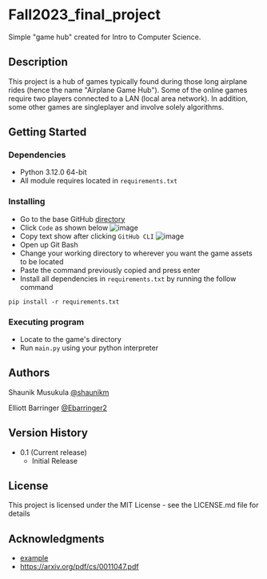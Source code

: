# Fall2023_final_project
Simple "game hub" created for Intro to Computer Science.

## Description

This project is a hub of games typically found during those long airplane rides (hence the name "Airplane Game Hub"). Some of the online games require two players connected to a LAN (local area network). In addition, some other games are singleplayer and involve solely algorithms.

## Getting Started

### Dependencies

* Python 3.12.0 64-bit
* All module requires located in `requirements.txt`

### Installing

* Go to the base GitHub [directory](https://github.com/Ebarringer2/Airplane-Game-Hub)
* Click `Code` as shown below
![image](https://github.com/Ebarringer2/Airplane-Game-Hub/assets/68877932/47cb1db1-e8f1-4dff-b8dd-f2ac9dc17e61)
* Copy text show after clicking `GitHub CLI`
![image](https://github.com/Ebarringer2/Airplane-Game-Hub/assets/68877932/33c00e59-b165-478a-a500-e30606bbd224)
* Open up Git Bash
* Change your working directory to wherever you want the game assets to be located
* Paste the command previously copied and press enter
* Install all dependencies in `requirements.txt` by running the follow command
```
pip install -r requirements.txt
```

### Executing program

* Locate to the game's directory
* Run `main.py` using your python interpreter

## Authors

Shaunik Musukula
[@shaunikm](https://github.come/shaunikm/)

Elliott Barringer
[@Ebarringer2](https://github.com/Ebarringer2/)

## Version History

* 0.1 (Current release)
    * Initial Release

## License

This project is licensed under the MIT License - see the LICENSE.md file for details

## Acknowledgments

* [example](example)
* https://arxiv.org/pdf/cs/0011047.pdf

